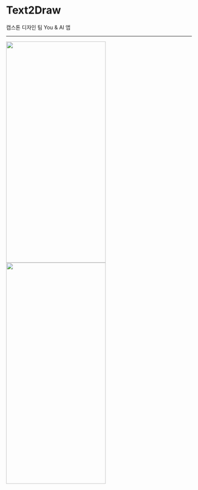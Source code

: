 # Text2Draw
캡스톤 디자인 팀 You &amp; AI 앱
***
<img src = "https://user-images.githubusercontent.com/60997821/158170029-00fee6ba-75ac-47a4-950b-055eba49dfdd.jpg" width = "270" height = "600"> <img src = "https://user-images.githubusercontent.com/60997821/158171388-715e1d22-d723-404d-92a3-bf17d23961cc.jpg" width = "270" height = "600">
